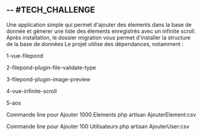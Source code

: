 --
#TECH_CHALLENGE 
--

Une application simple qui permet d'ajouter des élements dans la base de donnée et génerer une liste des élements enregistrés avec un infinite scroll. 
Après installation, le dossier migration vous permet d'installer la structure de la base de données 
Le projet utilise des dépendances, notamment :

 1-vue-filepond 
 
 2-filepond-plugin-file-validate-type
 
 3-filepond-plugin-image-preview
 
 4-vue-infinite-scroll
 
 5-aos
 

Commande line pour Ajouter 1000 Elements 
 php artisan AjouterElement:csv
 

Commande line pour Ajouter 100 Utilisateurs 
 php artisan AjouterUser:csv
